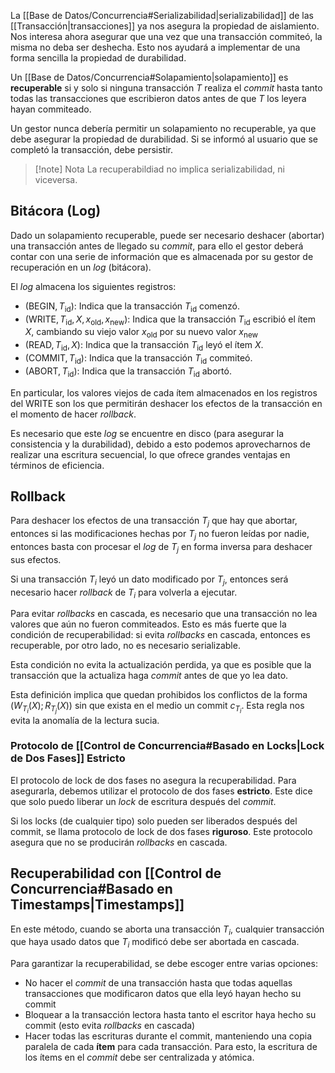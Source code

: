 La [[Base de Datos/Concurrencia#Serializabilidad|serializabilidad]] de las [[Transacción|transacciones]] ya nos asegura la propiedad de aislamiento. Nos interesa ahora asegurar que una vez que una transacción commiteó, la misma no deba ser deshecha. Esto nos ayudará a implementar de una forma sencilla la propiedad de durabilidad.

Un [[Base de Datos/Concurrencia#Solapamiento|solapamiento]] es **recuperable** si y solo si ninguna transacción $T$ realiza el *commit* hasta tanto todas las transacciones que escribieron datos antes de que $T$ los leyera hayan commiteado.

Un gestor nunca debería permitir un solapamiento no recuperable, ya que debe asegurar la propiedad de durabilidad. Si se informó al usuario que se completó la transacción, debe persistir.

> [!note] Nota
> La recuperabildiad no implica serializabilidad, ni viceversa.

## Bitácora (Log)

Dado un solapamiento recuperable, puede ser necesario deshacer (abortar) una transacción antes de llegado su *commit*, para ello el gestor deberá contar con una serie de información que es almacenada por su gestor de recuperación en un *log* (bitácora).

El *log* almacena los siguientes registros:

- $(\text{BEGIN}, T_{\text{id}}):$ Indica que la transacción $T_\text{id}$ comenzó.
- $(\text{WRITE}, T_\text{id}, X, x_\text{old}, x_\text{new}):$ Indica que la transacción $T_\text{id}$ escribió el ítem $X$, cambiando su viejo valor $x_\text{old}$ por su nuevo valor $x_\text{new}$
- $(\text{READ}, T_\text{id}, X):$ Indica que la transacción $T_\text{id}$ leyó el ítem $X$.
- $(\text{COMMIT}, T_\text{id}):$ Indica que la transacción $T_\text{id}$ commiteó.
- $(\text{ABORT}, T_\text{id}):$ Indica que la transacción $T_\text{id}$ abortó.

En particular, los valores viejos de cada ítem almacenados en los registros del $\text{WRITE}$ son los que permitirán deshacer los efectos de la transacción en el momento de hacer *rollback*.

Es necesario que este *log* se encuentre en disco (para asegurar la consistencia y la durabilidad), debido a esto podemos aprovecharnos de realizar una escritura secuencial, lo que ofrece grandes ventajas en términos de eficiencia.

## Rollback

Para deshacer los efectos de una transacción $T_j$ que hay que abortar, entonces si las modificaciones hechas por $T_j$ no fueron leídas por nadie, entonces basta con procesar el *log* de $T_j$ en forma inversa para deshacer sus efectos.

Si una transacción $T_i$ leyó un dato modificado por $T_j$, entonces será necesario hacer *rollback* de $T_i$ para volverla a ejecutar.

Para evitar *rollbacks* en cascada, es necesario que una transacción no lea valores que aún no fueron commiteados. Esto es más fuerte que la condición de recuperabilidad: si evita *rollbacks* en cascada, entonces es recuperable, por otro lado, no es necesario serializable.

Esta condición no evita la actualización perdida, ya que es posible que la transacción que la actualiza haga *commit* antes de que yo lea dato.

Esta definición implica que quedan prohibidos los conflictos de la forma $(W_{T_i}(X); R_{T_j}(X))$ sin que exista en el medio un commit $c_{T_i}$. Esta regla nos evita la anomalía de la lectura sucia.

### Protocolo de [[Control de Concurrencia#Basado en Locks|Lock de Dos Fases]] Estricto

El protocolo de lock de dos fases no asegura la recuperabilidad. Para asegurarla, debemos utilizar el protocolo de dos fases **estricto**. Este dice que solo puedo liberar un *lock* de escritura después del *commit*.

Si los locks (de cualquier tipo) solo pueden ser liberados después del commit, se llama protocolo de lock de dos fases **riguroso**. Este protocolo asegura que no se producirán *rollbacks* en cascada.

## Recuperabilidad con [[Control de Concurrencia#Basado en Timestamps|Timestamps]]

En este método, cuando se aborta una transacción $T_i$, cualquier transacción que haya usado datos que $T_i$ modificó debe ser abortada en cascada.

Para garantizar la recuperabilidad, se debe escoger entre varias opciones:

- No hacer el *commit* de una transacción hasta que todas aquellas transacciones que modificaron datos que ella leyó hayan hecho su commit
- Bloquear a la transacción lectora hasta tanto el escritor haya hecho su commit (esto evita *rollbacks* en cascada)
- Hacer todas las escrituras durante el commit, manteniendo una copia paralela de cada **ítem** para cada transacción. Para esto, la escritura de los ítems en el *commit* debe ser centralizada y atómica.
